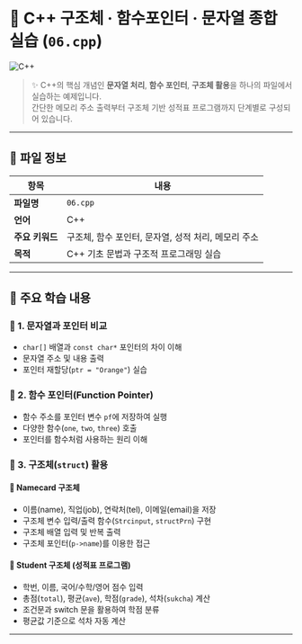 # 📘 C++ 구조체 · 함수포인터 · 문자열 종합 실습 (`06.cpp`)

![C++](https://img.shields.io/badge/C++-00599C?style=for-the-badge&logo=cplusplus&logoColor=white)

> ✨ C++의 핵심 개념인 **문자열 처리**, **함수 포인터**, **구조체 활용**을 하나의 파일에서 실습하는 예제입니다.  
> 간단한 메모리 주소 출력부터 구조체 기반 성적표 프로그램까지 단계별로 구성되어 있습니다.

---

## 📂 파일 정보

| 항목 | 내용 |
|------|------|
| **파일명** | `06.cpp` |
| **언어** | C++ |
| **주요 키워드** | 구조체, 함수 포인터, 문자열, 성적 처리, 메모리 주소 |
| **목적** | C++ 기초 문법과 구조적 프로그래밍 실습 |

---

## 🧩 주요 학습 내용

### 🔹 1. 문자열과 포인터 비교
- `char[]` 배열과 `const char*` 포인터의 차이 이해  
- 문자열 주소 및 내용 출력  
- 포인터 재할당(`ptr = "Orange"`) 실습  

### 🔹 2. 함수 포인터(Function Pointer)
- 함수 주소를 포인터 변수 `pf`에 저장하여 실행  
- 다양한 함수(`one`, `two`, `three`) 호출  
- 포인터를 함수처럼 사용하는 원리 이해  

### 🔹 3. 구조체(`struct`) 활용
#### 🪪 Namecard 구조체
- 이름(name), 직업(job), 연락처(tel), 이메일(email)을 저장  
- 구조체 변수 입력/출력 함수(`Strcinput`, `structPrn`) 구현  
- 구조체 배열 입력 및 반복 출력  
- 구조체 포인터(`p->name`)를 이용한 접근  

#### 🧾 Student 구조체 (성적표 프로그램)
- 학번, 이름, 국어/수학/영어 점수 입력  
- 총점(`total`), 평균(`ave`), 학점(`grade`), 석차(`sukcha`) 계산  
- 조건문과 switch 문을 활용하여 학점 분류  
- 평균값 기준으로 석차 자동 계산  

---
